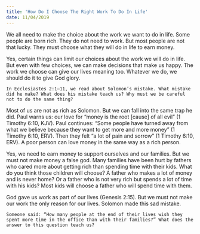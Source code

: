 ```yaml
---
title: 'How Do I Choose The Right Work To Do In Life'
date: 11/04/2019
---
```


We all need to make the choice about the work we want to do in life. Some people are born rich. They do not need to work. But most people are not that lucky. They must choose what they will do in life to earn money.

Yes, certain things can limit our choices about the work we will do in life. But even with few choices, we can make decisions that make us happy. The work we choose can give our lives meaning too. Whatever we do, we should do it to give God glory.

`In Ecclesiastes 2:1–11, we read about Solomon’s mistake. What mistake did he make? What does his mistake teach us? Why must we be careful not to do the same thing?`

Most of us are not as rich as Solomon. But we can fall into the same trap he did. Paul warns us: our love for “money is the root [cause] of all evil” (1 Timothy 6:10, KJV). Paul continues: “Some people have turned away from what we believe because they want to get more and more money” (1 Timothy 6:10, ERV). Then they felt “a lot of pain and sorrow” (1 Timothy 6:10, ERV). A poor person can love money in the same way as a rich person.

Yes, we need to earn money to support ourselves and our families. But we must not make money a false god. Many families have been hurt by fathers who cared more about getting rich than spending time with their kids. What do you think those children will choose? A father who makes a lot of money and is never home? Or a father who is not very rich but spends a lot of time with his kids? Most kids will choose a father who will spend time with them.

God gave us work as part of our lives (Genesis 2:15). But we must not make our work the only reason for our lives. Solomon made this sad mistake. 
 
`Someone said: “How many people at the end of their lives wish they spent more time in the office than with their families?” What does the answer to this question teach us?`